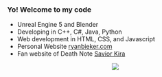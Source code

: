 ### Yo! Welcome to my code
- Unreal Engine 5 and Blender
- Developing in C++, C#, Java, Python
- Web development in HTML, CSS, and Javascript
- Personal Website <a href="https://bjeker.github.io/ryan-bieker/">ryanbieker.com</a>
- Fan website of Death Note <a href="https://bjeker.github.io/savior-kira/">Savior Kira</a>
<p align="center">
  <a href="https://skillicons.dev">
    <img src="https://skillicons.dev/icons?i=cpp,cs,c,java,py,html,css,js,unreal,blender,git" />
  </a>
</p>

